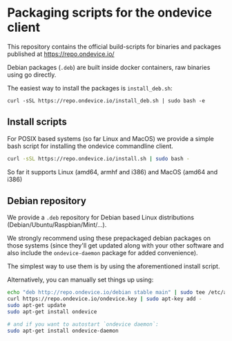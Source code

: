 Packaging scripts for the ondevice client
====================

This repository contains the official build-scripts for binaries and packages published at https://repo.ondevice.io/

Debian packages (`.deb`) are built inside docker containers, raw binaries using go directly.

The easiest way to install the packages is `install_deb.sh`:

    curl -sSL https://repo.ondevice.io/install_deb.sh | sudo bash -e

Install scripts
---------------

For POSIX based systems (so far Linux and MacOS) we provide a simple bash script for installing the ondevice commandline
client.

```bash
curl -sSL https://repo.ondevice.io/install.sh | sudo bash -
```

So far it supports Linux (amd64, armhf and i386) and MacOS (amd64 and i386)


Debian repository
-----------------

We provide a `.deb` repository for Debian based Linux distributions (Debian/Ubuntu/Raspbian/Mint/...).

We strongly recommend using these prepackaged debian packages on those systems (since they'll get updated along with your other software and also include the `ondevice-daemon` package for added convenience).

The simplest way to use them is by using the aforementioned install script.

Alternatively, you can manually set things up using:

```bash
echo "deb http://repo.ondevice.io/debian stable main" | sudo tee /etc/apt/sources.list.d/ondevice.list
curl https://repo.ondevice.io/ondevice.key | sudo apt-key add -
sudo apt-get update
sudo apt-get install ondevice

# and if you want to autostart `ondevice daemon`:
sudo apt-get install ondevice-daemon
```


